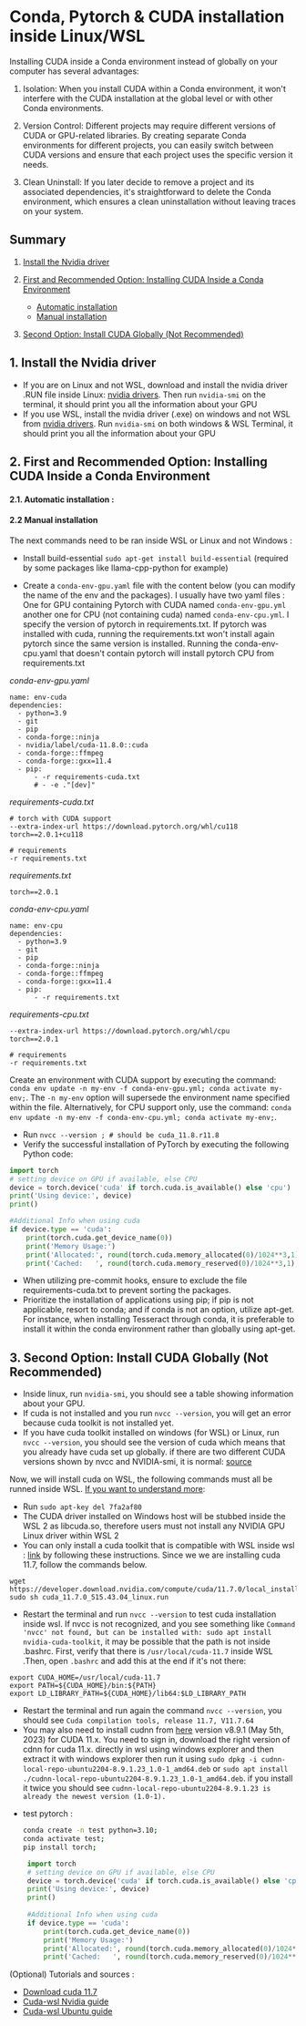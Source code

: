 # Conda, Pytorch & CUDA installation inside Linux/WSL

Installing CUDA inside a Conda environment instead of globally on your computer has several advantages:

1. Isolation: When you install CUDA within a Conda environment, it won't interfere with the CUDA installation at the global level or with other Conda environments.

2. Version Control: Different projects may require different versions of CUDA or GPU-related libraries. By creating separate Conda environments for different projects, you can easily switch between CUDA versions and ensure that each project uses the specific version it needs.

3. Clean Uninstall: If you later decide to remove a project and its associated dependencies, it's straightforward to delete the Conda environment, which ensures a clean uninstallation without leaving traces on your system.


## Summary 
1. [Install the Nvidia driver](#1-install-the-nvidia-driver)

2. [First and Recommended Option: Installing CUDA Inside a Conda Environment](#2-first-and-recommended-option-installing-cuda-inside-a-conda-environment)
    * [Automatic installation](#21-automatic-installation-)
    * [Manual installation ](#22-manual-installation)
2. [Second Option: Install CUDA Globally (Not Recommended)](#3-second-option-install-cuda-globally-not-recommended)


## 1. Install the Nvidia driver
- If you are on Linux and not WSL, download and install the nvidia driver .RUN file inside Linux:  [nvidia drivers](https://www.nvidia.fr/Download/index.aspx?lang=fr). Then run `nvidia-smi` on the terminal, it should print you all the information about your GPU
- If you use WSL, install the nvidia driver (.exe) on windows and not WSL from [nvidia drivers](https://www.nvidia.fr/Download/index.aspx?lang=fr). Run `nvidia-smi` on both windows & WSL Terminal, it should print you all the information about your GPU
  
## 2. First and Recommended Option: Installing CUDA Inside a Conda Environment

#### 2.1. Automatic installation : 

#### 2.2 Manual installation  
The next commands need to be ran inside WSL or Linux and not Windows :
- Install build-essential `sudo apt-get install build-essential` (required by some packages like llama-cpp-python for example)

- Create a `conda-env-gpu.yaml` file with the content below (you can modify the name of the env and the packages). I usually have two yaml files :
One for GPU containing Pytorch with CUDA named `conda-env-gpu.yml` another one for CPU (not containing cuda) named `conda-env-cpu.yml`. I specify the version of pytorch in requirements.txt.
If pytorch was installed with cuda, running the requirements.txt won't install again pytorch since the same version is installed.
Running the conda-env-cpu.yaml that doesn't contain pytorch will install pytorch CPU from requirements.txt



*conda-env-gpu.yaml* 
```
name: env-cuda
dependencies:
  - python=3.9
  - git
  - pip
  - conda-forge::ninja
  - nvidia/label/cuda-11.8.0::cuda
  - conda-forge::ffmpeg
  - conda-forge::gxx=11.4
  - pip:
      - -r requirements-cuda.txt
      # - -e ."[dev]"
```

*requirements-cuda.txt* 
```
# torch with CUDA support
--extra-index-url https://download.pytorch.org/whl/cu118
torch==2.0.1+cu118

# requirements
-r requirements.txt
```

*requirements.txt*
```
torch==2.0.1
```

*conda-env-cpu.yaml*
```
name: env-cpu
dependencies:
  - python=3.9
  - git
  - pip
  - conda-forge::ninja
  - conda-forge::ffmpeg
  - conda-forge::gxx=11.4
  - pip:
      - -r requirements.txt
```

*requirements-cpu.txt*
```
--extra-index-url https://download.pytorch.org/whl/cpu
torch==2.0.1

# requirements
-r requirements.txt
```

Create an environment with CUDA support by executing the command: `conda env update -n my-env -f conda-env-gpu.yml; conda activate my-env;`. The `-n my-env` option will supersede the environment name specified within the file. Alternatively, for CPU support only, use the command: `conda env update -n my-env -f conda-env-cpu.yml; conda activate my-env;`.

- Run `nvcc --version ; # should be cuda_11.8.r11.8`
- Verify the successful installation of PyTorch by executing the following Python code:

```py
import torch
# setting device on GPU if available, else CPU
device = torch.device('cuda' if torch.cuda.is_available() else 'cpu')
print('Using device:', device)
print()

#Additional Info when using cuda
if device.type == 'cuda':
    print(torch.cuda.get_device_name(0))
    print('Memory Usage:')
    print('Allocated:', round(torch.cuda.memory_allocated(0)/1024**3,1), 'GB')
    print('Cached:   ', round(torch.cuda.memory_reserved(0)/1024**3,1), 'GB')
```

- When utilizing pre-commit hooks, ensure to exclude the file requirements-cuda.txt to prevent sorting the packages.
- Prioritize the installation of applications using pip; if pip is not applicable, resort to conda; and if conda is not an option, utilize apt-get. For instance, when installing Tesseract through conda, it is preferable to install it within the conda environment rather than globally using apt-get.

## 3. Second Option: Install CUDA Globally (Not Recommended)

* Inside linux, run `nvidia-smi`, you should see a table showing information about your GPU. 
* If cuda is not installed and you run `nvcc --version`, you will get an error because cuda toolkit is not installed yet.   
* If you have cuda toolkit installed on windows (for WSL) or Linux, run `nvcc --version`, you should see the version of cuda which means that you already have cuda set up globally. if there are two different CUDA versions shown by nvcc and NVIDIA-smi, it is normal: [source](https://stackoverflow.com/a/53504578)

Now, we will install cuda on WSL, the following commands must all be runned inside WSL. [If you want to understand more](https://docs.nvidia.com/cuda/wsl-user-guide/index.html#getting-started-with-cuda-on-wsl):
* Run `sudo apt-key del 7fa2af80`
* The CUDA driver installed on Windows host will be stubbed inside the WSL 2 as libcuda.so, therefore users must not install any NVIDIA GPU Linux driver within WSL 2
* You can only install a cuda toolkit that is compatible with WSL inside wsl : [link](https://developer.nvidia.com/cuda-downloads?target_os=Linux&target_arch=x86_64&Distribution=WSL-Ubuntu&target_version=2.0&target_type=deb_local) by following these instructions. 
Since we we are installing cuda 11.7, follow the commands below.    

```
wget https://developer.download.nvidia.com/compute/cuda/11.7.0/local_installers/cuda_11.7.0_515.43.04_linux.run
sudo sh cuda_11.7.0_515.43.04_linux.run   
```
* Restart the terminal and run `nvcc --version` to test cuda installation inside wsl. If nvcc is not recognized, and you see something like `Command 'nvcc' not found, but can be installed with:
sudo apt install nvidia-cuda-toolkit`, it may be possible that the path is not inside .bashrc. First, verify that there is `/usr/local/cuda-11.7` inside WSL .Then, open `.bashrc` and add this at the end if it's not there:
```
export CUDA_HOME=/usr/local/cuda-11.7
export PATH=${CUDA_HOME}/bin:${PATH}
export LD_LIBRARY_PATH=${CUDA_HOME}/lib64:$LD_LIBRARY_PATH   
```   
* Restart the terminal and run again the command `nvcc --version`, you should see `Cuda compilation tools, release 11.7, V11.7.64`  
* You may also need to install cudnn from [here](https://developer.nvidia.com/rdp/cudnn-archive) version v8.9.1 (May 5th, 2023) for CUDA 11.x. You need to sign in, download the right version of cdnn for cuda 11.x. directly in wsl using windows explorer and then extract it with windows explorer then run it using `sudo dpkg -i cudnn-local-repo-ubuntu2204-8.9.1.23_1.0-1_amd64.deb` or  `sudo apt install ./cudnn-local-repo-ubuntu2204-8.9.1.23_1.0-1_amd64.deb`. if you install it twice you should see `cudnn-local-repo-ubuntu2204-8.9.1.23 is already the newest version (1.0-1).`

- test pytorch : 
   ```sh
   conda create -n test python=3.10;
   conda activate test;
   pip install torch;
   ```
  
   ```py
    import torch
    # setting device on GPU if available, else CPU
    device = torch.device('cuda' if torch.cuda.is_available() else 'cpu')
    print('Using device:', device)
    print()
    
    #Additional Info when using cuda
    if device.type == 'cuda':
        print(torch.cuda.get_device_name(0))
        print('Memory Usage:')
        print('Allocated:', round(torch.cuda.memory_allocated(0)/1024**3,1), 'GB')
        print('Cached:   ', round(torch.cuda.memory_reserved(0)/1024**3,1), 'GB')
   ```
   
(Optional) Tutorials and sources :   
* [Download cuda 11.7](https://developer.nvidia.com/cuda-11-7-0-download-archive?target_os=Linux&target_arch=x86_64&Distribution=WSL-Ubuntu&target_version=2.0&target_type=deb_local)      
* [Cuda-wsl Nvidia guide](https://docs.nvidia.com/cuda/wsl-user-guide/index.html#getting-started-with-cuda-on-wsl-2](https://docs.nvidia.com/cuda/wsl-user-guide/index.html#getting-started-with-cuda-on-wsl-2))
* [Cuda-wsl Ubuntu guide](https://ubuntu.com/tutorials/enabling-gpu-acceleration-on-ubuntu-on-wsl2-with-the-nvidia-cuda-platform#3-install-nvidia-cuda-on-ubuntu)






